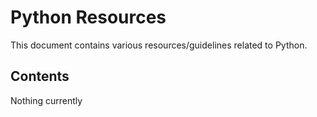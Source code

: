 # Python Resources
This document contains various resources/guidelines related to Python.

## Contents
Nothing currently